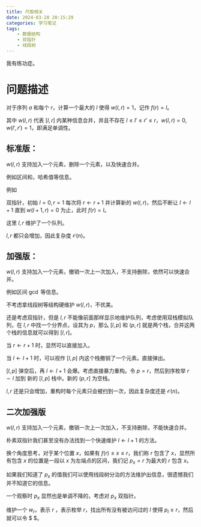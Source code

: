 ```yaml
---
title: 尺取相关
date: 2024-03-20 20:15:29
categories: 学习笔记
tags: 
	- 数据结构
	- 双指针
	- 线段树
---
```


我有练功症。

# 问题描述

对于序列 $a$ 和每个 $r$，计算一个最大的 $l$ 使得 $w(l,r)=1$，记作 $f(r)=l$。

其中 $w(l,r)$ 代表 $[l,r]$ 内某种信息合并，并且不存在 $l\leq l'\leq r'\leq r$，$w(l,r)=0,w(l',r')=1$，即满足单调性。

## 标准版：
$w(l,r)$ 支持加入一个元素，删除一个元素，以及快速合并。

例如区间和，哈希值等信息。

例如

双指针，初始 $l=0,r=1$ 每次将 $r\gets r+1$ 并计算新的 $w(l,r)$，然后不断让 $l\gets l+1$ 直到 $w(l+1,r)=0$ 为止，此时 $f(r)=l$。

这里 $l,r$ 维护了一个队列。

$l,r$ 都只会增加，因此复杂度 $\mathcal{O}(n)$。

## 加强版：

$w(l,r)$ 支持加入一个元素，撤销一次上一次加入，不支持删除，依然可以快速合并。

例如区间 $\gcd$ 等信息。

不考虑拿线段树等结构硬维护 $w(l,r)$，不优美。

还是考虑双指针，但是 $l,r$ 不能像前面那样显示地维护队列，考虑使用双栈模拟队列，在 $l,r$ 中找一个分界点，设其为 $p$，那么 $[l,p]$ 和 $(p,r]$ 就是两个栈，合并这两个栈的信息就可以得到 $[l,r]$。

当 $r\gets r+1$ 时，显然可以直接加入。

当 $l\gets l+1$ 时，可以视作 $[l,p]$ 内这个栈撤销了一个元素。直接弹出。

$[l,p]$ 弹空后，再 $l\gets l+1$ 会爆。考虑直接暴力重构。令 $p=r$，然后到序枚举 $r\sim l$ 加到 新的 $[l,p]$ 栈中。新的 $(p,r]$ 为空栈。

$l,r$ 还是只会增加，重构时每个元素只会被扫到一次，因此复杂度还是 $\mathcal{O}(n)$。

## 二次加强版

$w(l,r)$ 支持加入一个元素，撤销一次上一次加入，不支持删除，不能快速合并。

朴素双指针我们甚至没有办法找到一个快速维护 $l\gets l+1$ 的方法。

换个角度思考，对于某个位置 $x$，如果有 $f(r)\leq x\leq r$，我们称 $r$ 包含了 $x$，显然所有包含 $x$ 的位置是一段以 $x$ 为左端点的区间，我们记 $p_x=r$ 为最大的 $r$ 包含 $x$。

如果我们知道了 $p_x$ 的值我们可以使用线段树分治的方法维护出信息，很遗憾我们并不知道它的信息。

一个观察时 $p_x$ 显然也是单调不降的，考虑对 $p_x$ 双指针。



维护一个 $w_r$，表示 $r$ ，表示枚举 $r$，找出所有没有被访问过的 $l$ 使得 $p_l\geq r$，然后就可以令 $ $。
